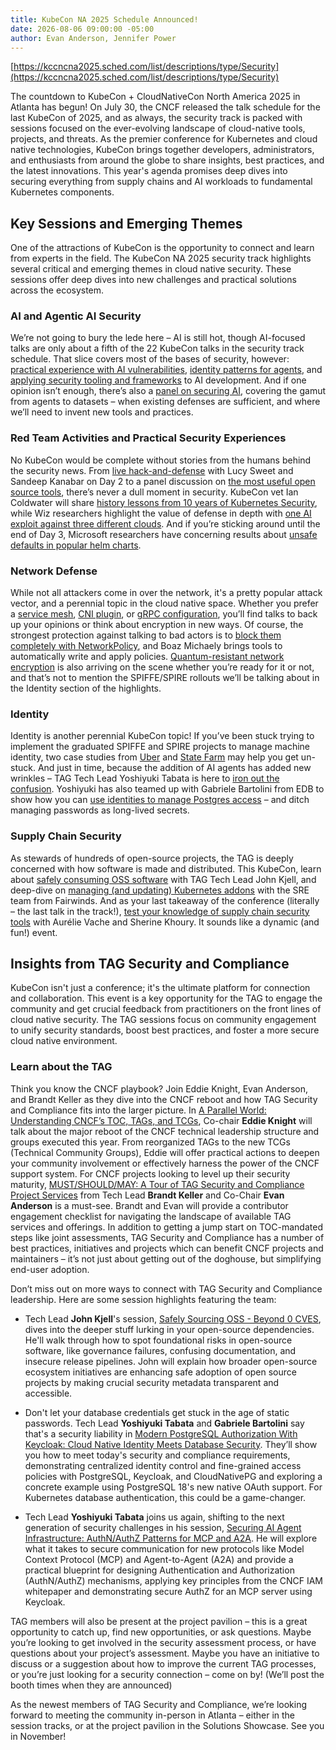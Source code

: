```yaml
---
title: KubeCon NA 2025 Schedule Announced!
date: 2026-08-06 09:00:00 -05:00
author: Evan Anderson, Jennifer Power
---
```


[https://kccncna2025.sched.com/list/descriptions/type/Security](https://kccncna2025.sched.com/list/descriptions/type/Security)

The countdown to KubeCon + CloudNativeCon North America 2025 in Atlanta has begun! On July 30, the CNCF released the talk schedule for the last KubeCon of 2025, and as always, the security track is packed with sessions focused on the ever-evolving landscape
of cloud-native tools, projects, and threats. As the premier conference for Kubernetes and cloud native technologies, KubeCon brings together developers, administrators, and enthusiasts from around the globe to share insights, best practices, and the latest
innovations. This year's agenda promises deep dives into securing everything from supply chains and AI workloads to fundamental Kubernetes components.

## Key Sessions and Emerging Themes

One of the attractions of KubeCon is the opportunity to connect and learn from experts in the field. The KubeCon NA 2025 security track highlights several critical and emerging themes in cloud native security. These sessions offer deep dives into new challenges
and practical solutions across the ecosystem.

### AI and Agentic AI Security

We’re not going to bury the lede here – AI is still hot, though AI-focused talks are only about a fifth of the 22 KubeCon talks in the security track schedule. That slice covers most of the bases of security,
however: [practical experience with AI vulnerabilities](https://kccncna2025.sched.com/event/27FeS/the-good-the-bad-and-the-ugly-hacking-3-cloud-native-ai-services-with-1-vulnerability-hillai-ben-sasson-nir-ohfeld-wiz), [identity patterns for agents](https://kccncna2025.sched.com/event/27FbM/securing-ai-agent-infrastructure-authnauthz-patterns-for-mcp-and-a2a-yoshiyuki-tabata-hitachi-ltd),
and [applying security tooling and frameworks](https://kccncna2025.sched.com/event/27Fcr/aligning-enterprise-ai-security-with-mitre-atlas-using-open-source-technologies-doron-caspin-valentina-rodriguez-sosa-red-hat) to AI development.
And if one opinion isn’t enough, there’s also a [panel on securing AI](https://kccncna2025.sched.com/event/27FWu/in-ai-we-trust-securing-the-future-one-agent-at-a-time-lin-sun-christian-posta-soloio-hannah-foxwell-kortensia-andrew-martin-controlplane-ricardo-aravena-snowflake), covering the gamut from
agents to datasets – when existing defenses are sufficient, and where we’ll need to invent new tools and practices.

### Red Team Activities and Practical Security Experiences

No KubeCon would be complete without stories from the humans behind the security news.  From [live hack-and-defense](https://kccncna2025.sched.com/event/27FZo/red-vs-blue-a-live-attacker-defender-showdown-in-kubernetes-security-lucy-sweet-uber-sandeep-kanabar-gen) with Lucy Sweet and Sandeep Kanabar on Day 2 to a panel discussion on [the most useful open source tools](https://kccncna2025.sched.com/event/27Fc5/security-theater-or-real-defense-navigating-open-source-security-in-a-cloud-native-world-rotem-refael-armo-constanze-roedig-technical-university-of-vienna-megan-wolf-defense-unicorns-stefana-muller-salesforce-oshrat-nir-independent),
there’s never a dull moment in security. KubeCon vet Ian Coldwater will share [history lessons from 10 years of Kubernetes Security](https://kccncna2025.sched.com/event/27Fdj/weve-come-a-long-way-baby-the-evolution-of-kubernetes-security-ian-coldwater-independent),
while Wiz researchers highlight the value of defense in depth with [one AI exploit against three different clouds](https://kccncna2025.sched.com/event/27FeS/the-good-the-bad-and-the-ugly-hacking-3-cloud-native-ai-services-with-1-vulnerability-hillai-ben-sasson-nir-ohfeld-wiz).
And if you’re sticking around until the end of Day 3, Microsoft researchers have concerning results about [unsafe defaults in popular helm charts](https://kccncna2025.sched.com/event/27Fen/you-deployed-what-data-driven-lessons-on-unsafe-helm-chart-defaults-michael-katchinskiy-yossi-weizman-microsoft).

### Network Defense

While not all attackers come in over the network, it's a pretty popular attack vector, and a perennial topic in the cloud native space.
Whether you prefer a [service mesh](https://kccncna2025.sched.com/event/27FXR/its-2025-why-are-you-ok-with-an-insecure-network-alex-leong-buoyant), [CNI plugin](https://kccncna2025.sched.com/event/27FaL/portable-mtls-for-kubernetes-a-quic-based-plugin-compatible-with-any-cni-apurup-chevuru-michael-zappa-microsoft), or [gRPC configuration](https://kccncna2025.sched.com/event/27FVP/end-to-end-security-with-grpc-in-kubernetes-shiva-abhishek-agrawal-google), you’ll find talks to back up your opinions or
think about encryption in new ways. Of course, the strongest protection against talking to bad actors is to [block them completely with NetworkPolicy](https://kccncna2025.sched.com/event/27FUs/demonstration-of-automatic-kubernetes-network-policies-generation-boaz-michaely-red-hat),
and Boaz Michaely brings tools to automatically write and apply policies. [Quantum-resistant network encryption](https://kccncna2025.sched.com/event/27FZK/quantum-resistant-kubernetes-realities-risks-versioning-pitfalls-fabian-kammel-controlplane) is also arriving on the scene whether
you’re ready for it or not, and that’s not to mention the SPIFFE/SPIRE rollouts we’ll be talking about in the Identity section of the highlights.

### Identity

Identity is another perennial KubeCon topic! If you’ve been stuck trying to implement the graduated SPIFFE and SPIRE projects to manage machine identity,
two case studies from [Uber](https://kccncna2025.sched.com/event/27FdO/authenticating-and-authorizing-every-connection-at-uber-yangmin-zhu-matt-mathew-uber) and [State Farm](https://kccncna2025.sched.com/event/27FVt/from-bespoke-to-bulletproof-spiffespire-with-eso-for-enterprise-zero-trust-may-large-ivy-moore-state-farm) may help you get un-stuck.
And just in time, because the addition of AI agents has added new wrinkles – TAG Tech Lead Yoshiyuki Tabata is here to [iron out the confusion](https://kccncna2025.sched.com/event/27FbM/securing-ai-agent-infrastructure-authnauthz-patterns-for-mcp-and-a2a-yoshiyuki-tabata-hitachi-ltd).
Yoshiyuki has also teamed up with Gabriele Bartolini from EDB to show how you can [use identities to manage Postgres access](https://kccncna2025.sched.com/event/27FXv/modern-postgresql-authorization-with-keycloak-cloud-native-identity-meets-database-security-yoshiyuki-tabata-hitachi-ltd-gabriele-bartolini-edb) – and ditch managing passwords as long-lived secrets.

### Supply Chain Security

As stewards of hundreds of open-source projects, the TAG is deeply concerned with how software is made and distributed. This KubeCon, learn about [safely consuming OSS software](https://kccncna2025.sched.com/event/27Fap/safely-sourcing-oss-beyond-0-cves-john-kjell-controlplane) with TAG Tech Lead John Kjell, and deep-dive
on [managing (and updating) Kubernetes addons](https://kccncna2025.sched.com/event/27FYn/patch-me-if-you-can-tackling-outdated-addons-before-they-become-a-risk-stevie-caldwell-andy-suderman-fairwinds) with the SRE team from Fairwinds. And as your last takeaway of the conference (literally – the last talk in the track!), [test your knowledge of supply chain security tools](https://kccncna2025.sched.com/event/27Fez/the-ultimate-container-challenge-an-interactive-trivia-game-on-supply-chain-security-aurelie-vache-ovhcloud-sherine-khoury-red-hat)
with Aurélie Vache and Sherine Khoury. It sounds like a dynamic (and fun!) event.

## Insights from TAG Security and Compliance

KubeCon isn't just a conference; it's the ultimate platform for connection and collaboration. This event is a key opportunity for the TAG to engage the community and get crucial feedback from practitioners on the front lines of cloud native security.
The TAG sessions focus on community engagement to unify security standards, boost best practices, and foster a more secure cloud native environment.

### Learn about the TAG

Think you know the CNCF playbook? Join Eddie Knight, Evan Anderson, and Brandt Keller as they dive into the CNCF reboot and how TAG Security and Compliance fits into the larger picture.
In [A Parallel World: Understanding CNCF’s TOC, TAGs, and TCGs](https://kccncna2025.sched.com/event/27NnN/a-parallel-world-understanding-cncfs-toc-tags-and-tcgs-eddie-knight-sonatype), Co-chair **Eddie Knight** will talk about the major reboot of the CNCF technical leadership structure and groups executed this year.
From reorganized TAGs to the new TCGs (Technical Community Groups), Eddie will offer practical actions to deepen your community involvement or effectively harness the power of the CNCF support system.
For CNCF projects looking to level up their security maturity, [MUST/SHOULD/MAY: A Tour of TAG Security and Compliance Project Services](https://kccncna2025.sched.com/event/27Nmq/mustshouldmay-a-tour-of-tag-security-and-compliance-project-services-evan-anderson-custcodian-brandt-keller-defense-unicorns) from Tech Lead **Brandt Keller** and Co-Chair **Evan Anderson** is a must-see.
Brandt and Evan will provide a contributor engagement checklist for navigating the landscape of available TAG services and offerings. In addition to getting a jump start on TOC-mandated steps like joint assessments, TAG Security and Compliance has a number of best practices,
initiatives and projects which can benefit CNCF projects and maintainers – it’s not just about getting out of the doghouse, but simplifying end-user adoption.

Don’t miss out on more ways to connect with TAG Security and Compliance leadership. Here are some session highlights featuring the team:

* Tech Lead **John Kjell**'s session, [Safely Sourcing OSS - Beyond 0 CVES](https://kccncna2025.sched.com/event/27Fap/safely-sourcing-oss-beyond-0-cves-john-kjell-controlplane), dives into the deeper stuff lurking in your open-source dependencies. He'll walk through how to spot foundational risks in open-source software,
  like governance failures, confusing documentation, and insecure release pipelines. John will explain how broader open-source ecosystem initiatives are enhancing safe adoption of open source projects by making crucial security metadata transparent and accessible.

* Don't let your database credentials get stuck in the age of static passwords. Tech Lead **Yoshiyuki Tabata** and **Gabriele Bartolini** say that's a security liability in [Modern PostgreSQL Authorization With Keycloak: Cloud Native Identity Meets Database Security](https://kccncna2025.sched.com/event/27FXv/modern-postgresql-authorization-with-keycloak-cloud-native-identity-meets-database-security-yoshiyuki-tabata-hitachi-ltd-gabriele-bartolini-edb).
  They’ll show you how to meet today's security and compliance requirements, demonstrating centralized identity control and fine-grained access policies with PostgreSQL, Keycloak, and CloudNativePG and exploring a concrete example using PostgreSQL 18's new native OAuth support. For Kubernetes database authentication, this could be a game-changer.

* Tech Lead **Yoshiyuki Tabata** joins us again, shifting to the next generation of security challenges in his session, [Securing AI Agent Infrastructure: AuthN/AuthZ Patterns for MCP and A2A](https://kccncna2025.sched.com/event/27FbM/securing-ai-agent-infrastructure-authnauthz-patterns-for-mcp-and-a2a-yoshiyuki-tabata-hitachi-ltd).
  He will explore what it takes to secure communication for new protocols like Model Context Protocol (MCP) and Agent-to-Agent (A2A) and provide a practical blueprint for designing Authentication and Authorization (AuthN/AuthZ) mechanisms,
  applying key principles from the CNCF IAM whitepaper and demonstrating secure AuthZ for an MCP server using Keycloak.

TAG members will also be present at the project pavilion – this is a great opportunity to catch up, find new opportunities, or ask questions. Maybe you’re looking to get involved in the security assessment process, or have questions about your project’s assessment. Maybe you have an initiative to discuss or a suggestion about how to improve the current TAG processes, or you’re just looking for a security connection – come on by!  (We’ll post the booth times when they are announced)

As the newest members of TAG Security and Compliance, we’re looking forward to meeting the community in-person in Atlanta – either in the session tracks, or at the project pavilion in the Solutions Showcase. See you in November!
